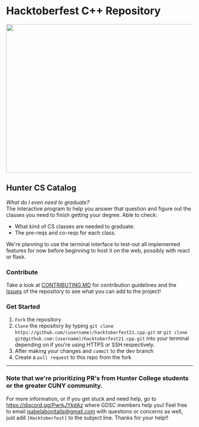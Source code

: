# Hacktoberfest C++ Repository

<p align="center">
    <a href="https://hacktoberfest.digitalocean.com/" target="_blank">
    	<img src="https://user-images.githubusercontent.com/55616388/135486681-adf5d5e7-d03c-4352-8e0c-d33ca1bee931.jpg" width="800px" height="400px">
    </a>
</p>


## Hunter CS Catalog  
_What do I even need to graduate?_  
The interactive program to help you answer that question and figure out the classes
you need to finish getting your degree.
Able to check:
- What kind of CS classes are needed to graduate.
- The pre-reqs and co-reqs for each class.

We're planning to use the terminal interface to test-out all implemented features for now before beginning to host it on the web, possibly with react or flask.

### Contribute  
Take a look at [CONTRIBUTING.MD](https://github.com/Hunter-Open-Source-Club/hacktoberfest21.cpp/blob/main/CONTRIBUTING.md) for contribution guidelines and the [Issues](https://github.com/Hunter-Open-Source-Club/hacktoberfest21.cpp/issues)
of the repository to see what you can add to the project!

### Get Started

1. `Fork` the repository
2. `Clone` the repository by typing `git clone https://github.com/(username)/hacktoberfest21.cpp.git` or `git clone git@github.com:(username)/hacktoberfest21.cpp.git` into your terminal depending on if you're using HTTPS or SSH respectively.
3. After making your changes and `commit` to the dev branch
4. Create a `pull request` to this repo from the fork

---

### Note that we're prioritizing PR's from Hunter College students or the greater CUNY community.
For more information, or if you get stuck and need help, go to https://discord.gg/PwrkJYkdAz where GDSC members help you! Feel free to email isabelabonitalla@gmail.com with questions or concerns as well, just add `[Hacktoberfest]` to the subject line. Thanks for your help!!

